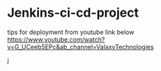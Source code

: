 ﻿# Jenkins-ci-cd-project

tips for deployment from youtube link below 
https://www.youtube.com/watch?v=G_UCeeb5EPc&ab_channel=ValaxyTechnologies

j
